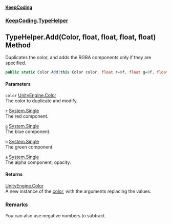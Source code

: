 #### [KeepCoding](index.md 'index')
### [KeepCoding](KeepCoding.md 'KeepCoding').[TypeHelper](TypeHelper.md 'KeepCoding.TypeHelper')
## TypeHelper.Add(Color, float, float, float, float) Method
Duplicates the color, and adds the RGBA components only if they are specified.  
```csharp
public static Color Add(this Color color, float r=0f, float g=0f, float b=0f, float a=0f);
```
#### Parameters
<a name='KeepCoding_TypeHelper_Add(Color_float_float_float_float)_color'></a>
`color` [UnityEngine.Color](https://docs.microsoft.com/en-us/dotnet/api/UnityEngine.Color 'UnityEngine.Color')  
The color to duplicate and modify.
  
<a name='KeepCoding_TypeHelper_Add(Color_float_float_float_float)_r'></a>
`r` [System.Single](https://docs.microsoft.com/en-us/dotnet/api/System.Single 'System.Single')  
The red component.
  
<a name='KeepCoding_TypeHelper_Add(Color_float_float_float_float)_g'></a>
`g` [System.Single](https://docs.microsoft.com/en-us/dotnet/api/System.Single 'System.Single')  
The blue component.
  
<a name='KeepCoding_TypeHelper_Add(Color_float_float_float_float)_b'></a>
`b` [System.Single](https://docs.microsoft.com/en-us/dotnet/api/System.Single 'System.Single')  
The green component.
  
<a name='KeepCoding_TypeHelper_Add(Color_float_float_float_float)_a'></a>
`a` [System.Single](https://docs.microsoft.com/en-us/dotnet/api/System.Single 'System.Single')  
The alpha component; opacity.
  
#### Returns
[UnityEngine.Color](https://docs.microsoft.com/en-us/dotnet/api/UnityEngine.Color 'UnityEngine.Color')  
A new instance of the [color](TypeHelper_Add_PiZ19Q07toZi09TDfoLvRg.md#KeepCoding_TypeHelper_Add(Color_float_float_float_float)_color 'KeepCoding.TypeHelper.Add(Color, float, float, float, float).color'), with the arguments replacing the values.
### Remarks
You can also use negative numbers to subtract.  
